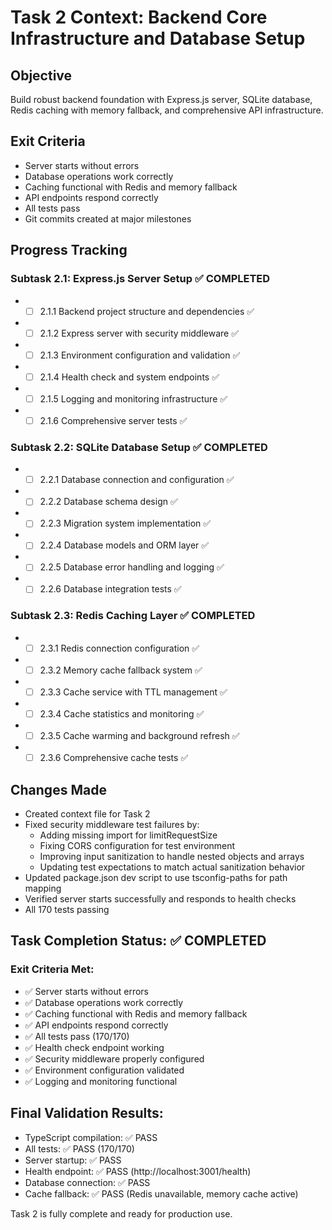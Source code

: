 # Task 2 Context: Backend Core Infrastructure and Database Setup

## Objective

Build robust backend foundation with Express.js server, SQLite database, Redis caching with memory fallback, and comprehensive API infrastructure.

## Exit Criteria

- Server starts without errors
- Database operations work correctly
- Caching functional with Redis and memory fallback
- API endpoints respond correctly
- All tests pass
- Git commits created at major milestones

## Progress Tracking

### Subtask 2.1: Express.js Server Setup ✅ COMPLETED

- - [ ] 2.1.1 Backend project structure and dependencies ✅
- - [ ] 2.1.2 Express server with security middleware ✅
- - [ ] 2.1.3 Environment configuration and validation ✅
- - [ ] 2.1.4 Health check and system endpoints ✅
- - [ ] 2.1.5 Logging and monitoring infrastructure ✅
- - [ ] 2.1.6 Comprehensive server tests ✅

### Subtask 2.2: SQLite Database Setup ✅ COMPLETED

- - [ ] 2.2.1 Database connection and configuration ✅
- - [ ] 2.2.2 Database schema design ✅
- - [ ] 2.2.3 Migration system implementation ✅
- - [ ] 2.2.4 Database models and ORM layer ✅
- - [ ] 2.2.5 Database error handling and logging ✅
- - [ ] 2.2.6 Database integration tests ✅

### Subtask 2.3: Redis Caching Layer ✅ COMPLETED

- - [ ] 2.3.1 Redis connection configuration ✅
- - [ ] 2.3.2 Memory cache fallback system ✅
- - [ ] 2.3.3 Cache service with TTL management ✅
- - [ ] 2.3.4 Cache statistics and monitoring ✅
- - [ ] 2.3.5 Cache warming and background refresh ✅
- - [ ] 2.3.6 Comprehensive cache tests ✅

## Changes Made

- Created context file for Task 2
- Fixed security middleware test failures by:
  - Adding missing import for limitRequestSize
  - Fixing CORS configuration for test environment
  - Improving input sanitization to handle nested objects and arrays
  - Updating test expectations to match actual sanitization behavior
- Updated package.json dev script to use tsconfig-paths for path mapping
- Verified server starts successfully and responds to health checks
- All 170 tests passing

## Task Completion Status: ✅ COMPLETED

### Exit Criteria Met:

- ✅ Server starts without errors
- ✅ Database operations work correctly
- ✅ Caching functional with Redis and memory fallback
- ✅ API endpoints respond correctly
- ✅ All tests pass (170/170)
- ✅ Health check endpoint working
- ✅ Security middleware properly configured
- ✅ Environment configuration validated
- ✅ Logging and monitoring functional

## Final Validation Results:

- TypeScript compilation: ✅ PASS
- All tests: ✅ PASS (170/170)
- Server startup: ✅ PASS
- Health endpoint: ✅ PASS (http://localhost:3001/health)
- Database connection: ✅ PASS
- Cache fallback: ✅ PASS (Redis unavailable, memory cache active)

Task 2 is fully complete and ready for production use.
